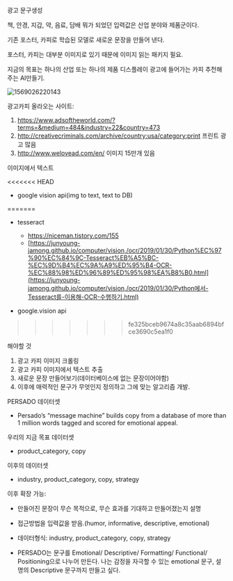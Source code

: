 

광고 문구생성

책, 안경, 지갑, 약, 음료, 담배 뭐가 되었던 입력값은 산업 분야와 제품군이다. 

기존 포스터, 카피로 학습된 모델로 새로운 문장을 만들어 낸다.

포스터, 카피는 대부분 이미지로 있기 때문에 이미지 읽는 패키지 필요.

지금의 목표는 하나의 산업 또는 하나의 제품 디스플레이 광고에 들어가는 카피 추천해주는 AI만들기.

![1569026220143](C:\Users\15Z970-GA5BK\AppData\Roaming\Typora\typora-user-images\1569026220143.png)



광고카피 올라오는 사이트:

1. https://www.adsoftheworld.com/?terms=&medium=484&industry=22&country=473
2. http://creativecriminals.com/archive/country:usa/category:print 프린트 광고 많음
3. http://www.welovead.com/en/ 이미지 15만개 있음



이미지에서 텍스트

<<<<<<< HEAD
- google vision api(img to text, text to DB)

  

=======
- tesseract 
  - https://niceman.tistory.com/155
  - [https://junyoung-jamong.github.io/computer/vision,/ocr/2019/01/30/Python%EC%97%90%EC%84%9C-Tesseract%EB%A5%BC-%EC%9D%B4%EC%9A%A9%ED%95%B4-OCR-%EC%88%98%ED%96%89%ED%95%98%EA%B8%B0.html](https://junyoung-jamong.github.io/computer/vision,/ocr/2019/01/30/Python에서-Tesseract를-이용해-OCR-수행하기.html)
  
- google.vision api

>>>>>>> fe325bceb9674a8c35aab6894bfce3690c5ea1f0

해야할 것

1. 광고 카피 이미지 크롤링
2. 광고 카피 이미지에서 텍스트 추출
3. 새로운 문장 만들어보기(데이터베이스에 없는 문장이어야함)
4. 이후에 매력적인 문구가 무엇인지 정의하고 그에 맞는 알고리즘 개발.



PERSADO 데이터셋

- Persado’s “message machine” builds copy from a database of more than 1 million words tagged and scored for emotional appeal.



우리의 지금 목표 데이터셋

- product_category, copy

이후의 데이터셋

- industry, product_category, copy, strategy



이후 확장 가능:

- 만들어진 문장이 무슨 목적으로, 무슨 효과를 기대하고 만들어졌는지 설명

- 접근방법을 입력값을 받음.(humor, informative, descriptive, emotional)

- 데이터형식: industry, product_category, copy, strategy

- PERSADO는 문구를 Emotional/ Descriptive/ Formatting/ Functional/ Positioning으로 나누어 만든다.  나는 감정을 자극할 수 있는 emotional 문구, 설명의 Descriptive 문구까지 만들고 싶다. 

  

